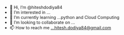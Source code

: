 - 👋 Hi, I’m @hiteshdodiya84
- 👀 I’m interested in ...
- 🌱 I’m currently learning ...python and Cloud Computing 
- 💞️ I’m looking to collaborate on ...
- 📫 How to reach me ...hitesh.dodiya84@gmail.com

<!---
hiteshdodiya84/hiteshdodiya84 is a ✨ special ✨ repository because its `README.md` (this file) appears on your GitHub profile.
You can click the Preview link to take a look at your changes.
--->
